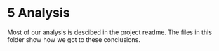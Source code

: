 # 5 Analysis

Most of our analysis is descibed in the project readme. The files in this folder show how we got to these conclusions.
